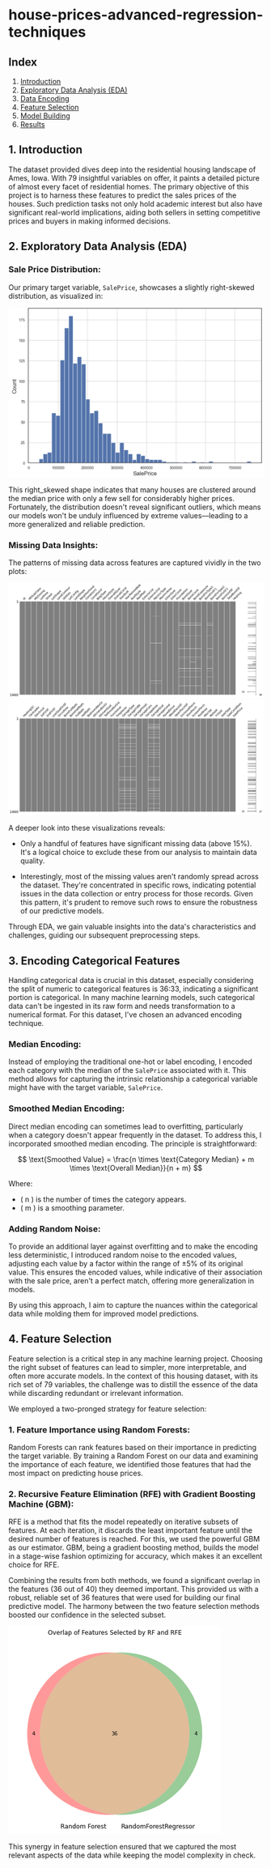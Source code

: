 # house-prices-advanced-regression-techniques

## Index
1. [Introduction](#introduction)
2. [Exploratory Data Analysis (EDA)](#exploratory-data-analysis-eda)
3. [Data Encoding](#data-encoding)
4. [Feature Selection](#feature-selection)
5. [Model Building](#model-building)
6. [Results](#results)

## 1. Introduction

The dataset provided dives deep into the residential housing landscape of Ames, Iowa. With 79 insightful variables on offer, it paints a detailed picture of almost every facet of residential homes. The primary objective of this project is to harness these features to predict the sales prices of the houses. Such prediction tasks not only hold academic interest but also have significant real-world implications, aiding both sellers in setting competitive prices and buyers in making informed decisions.

## 2. Exploratory Data Analysis (EDA)

### Sale Price Distribution:
Our primary target variable, `SalePrice`, showcases a slightly right-skewed distribution, as visualized in:

![Sale Price Distribution](plots/price_dist.png)

This right_skewed shape indicates that many houses are clustered around the median price with only a few sell for considerably higher prices. Fortunately, the distribution doesn't reveal significant outliers, which means our models won't be unduly influenced by extreme values—leading to a more generalized and reliable prediction.

### Missing Data Insights:
The patterns of missing data across features are captured vividly in the two plots:

![Missing Data 1-41](plots/clean_missing_1-41.png)
![Missing Data 42-81](plots/clean_missing_42-81.png)

A deeper look into these visualizations reveals:

- Only a handful of features have significant missing data (above 15%). It's a logical choice to exclude these from our analysis to maintain data quality.
  
- Interestingly, most of the missing values aren't randomly spread across the dataset. They're concentrated in specific rows, indicating potential issues in the data collection or entry process for those records. Given this pattern, it's prudent to remove such rows to ensure the robustness of our predictive models.

Through EDA, we gain valuable insights into the data's characteristics and challenges, guiding our subsequent preprocessing steps.

## 3. Encoding Categorical Features

Handling categorical data is crucial in this dataset, especially considering the split of numeric to categorical features is 36:33, indicating a significant portion is categorical. In many machine learning models, such categorical data can't be ingested in its raw form and needs transformation to a numerical format. For this dataset, I've chosen an advanced encoding technique.

### Median Encoding:

Instead of employing the traditional one-hot or label encoding, I encoded each category with the median of the `SalePrice` associated with it. This method allows for capturing the intrinsic relationship a categorical variable might have with the target variable, `SalePrice`.

### Smoothed Median Encoding:

Direct median encoding can sometimes lead to overfitting, particularly when a category doesn't appear frequently in the dataset. To address this, I incorporated smoothed median encoding. The principle is straightforward:

$$ \text{Smoothed Value} = \frac{n \times \text{Category Median} + m \times \text{Overall Median}}{n + m} $$

Where:
- \( n \) is the number of times the category appears.
- \( m \) is a smoothing parameter.

### Adding Random Noise:

To provide an additional layer against overfitting and to make the encoding less deterministic, I introduced random noise to the encoded values, adjusting each value by a factor within the range of ±5% of its original value. This ensures the encoded values, while indicative of their association with the sale price, aren't a perfect match, offering more generalization in models.

By using this approach, I aim to capture the nuances within the categorical data while molding them for improved model predictions.

## 4. Feature Selection

Feature selection is a critical step in any machine learning project. Choosing the right subset of features can lead to simpler, more interpretable, and often more accurate models. In the context of this housing dataset, with its rich set of 79 variables, the challenge was to distill the essence of the data while discarding redundant or irrelevant information.

We employed a two-pronged strategy for feature selection:

### 1. **Feature Importance using Random Forests**:
Random Forests can rank features based on their importance in predicting the target variable. By training a Random Forest on our data and examining the importance of each feature, we identified those features that had the most impact on predicting house prices.

### 2. **Recursive Feature Elimination (RFE) with Gradient Boosting Machine (GBM)**:
RFE is a method that fits the model repeatedly on iterative subsets of features. At each iteration, it discards the least important feature until the desired number of features is reached. For this, we used the powerful GBM as our estimator. GBM, being a gradient boosting method, builds the model in a stage-wise fashion optimizing for accuracy, which makes it an excellent choice for RFE.

Combining the results from both methods, we found a significant overlap in the features (36 out of 40) they deemed important. This provided us with a robust, reliable set of 36 features that were used for building our final predictive model. The harmony between the two feature selection methods boosted our confidence in the selected subset.

![Top Features](plots/features_selection.png) 

This synergy in feature selection ensured that we captured the most relevant aspects of the data while keeping the model complexity in check.

